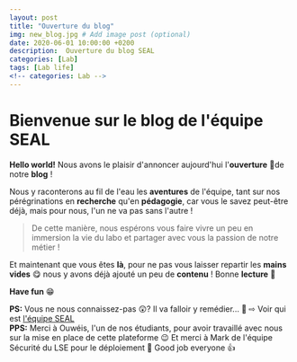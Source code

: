 ```yaml
---
layout: post
title: "Ouverture du blog"
img: new_blog.jpg # Add image post (optional)
date: 2020-06-01 10:00:00 +0200
description:  Ouverture du blog SEAL
categories: [Lab]
tags: [Lab life]
<!-- categories: Lab -->
---
```

# Bienvenue sur le blog de l'équipe SEAL 

**Hello world!** Nous avons le plaisir d'annoncer aujourd'hui l'**ouverture** 🚀de notre **blog** ! 

Nous y raconterons au fil de l'eau les **aventures** de l'équipe, tant sur nos pérégrinations en **recherche** qu'en **pédagogie**, car vous le savez peut-être déjà, mais pour nous, l'un ne va pas sans l'autre ! 

> De cette manière, nous espérons vous faire vivre un peu en immersion la vie du labo et partager avec vous la passion de notre métier !  

Et maintenant que vous êtes **là**, pour ne pas vous laisser repartir les **mains vides** 😋 nous y avons déjà ajouté un peu de **contenu** ! Bonne **lecture** 📖

**Have fun** 😁


**PS:** Vous ne nous connaissez-pas 😲? Il va falloir y remédier... 🧐 &#x21E8; Voir qui est [l'équipe SEAL](/about/) <br/>
**PPS:** Merci à Ouwéis, l'un de nos étudiants, pour avoir travaillé avec nous sur la mise en place de cette plateforme 😉 Et merci à Mark de l'équipe Sécurité du LSE pour le déploiement 🤗 Good job everyone 👍  
